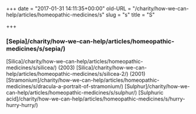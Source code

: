 +++
date = "2017-01-31 14:11:35+00:00"
old-URL = "/charity/how-we-can-help/articles/homeopathic-medicines/s"
slug = "s"
title = "S"

+++

### [Sepia]/charity/how-we-can-help/articles/homeopathic-medicines/s/sepia/)
[Silica]/charity/how-we-can-help/articles/homeopathic-medicines/s/silicea/) (2003)
[Silica]/charity/how-we-can-help/articles/homeopathic-medicines/s/silicea-2/) (2001)
[Stramonium]/charity/how-we-can-help/articles/homeopathic-medicines/s/dracula-a-portrait-of-stramonium/)
[Sulphur]/charity/how-we-can-help/articles/homeopathic-medicines/s/sulphur/)
[Sulphuric acid]/charity/how-we-can-help/articles/homeopathic-medicines/s/hurry-hurry-hurry/)
